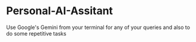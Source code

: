 # Personal-AI-Assitant
Use Google's Gemini from your terminal for any of your queries and also to do some repetitive tasks
